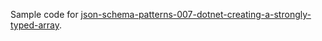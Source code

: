 Sample code for [json-schema-patterns-007-dotnet-creating-a-strongly-typed-array](https://endjin.com/blog/2024/05/json-schema-patterns-007-dotnet-creating-a-strongly-typed-array).